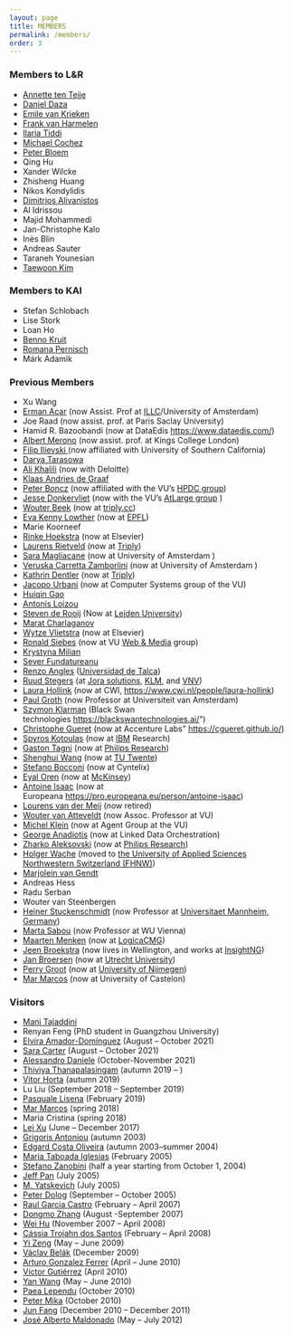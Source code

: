 ```yaml
---
layout: page
title: MEMBERS
permalink: /members/
order: 3
---
```


<h3>Members to L&R</h3>
<ul>
  <li>
    <a href="https://www.cs.vu.nl/~annette/">Annette ten Teije</a>
  </li>
  <li><a href="https://dfdazac.github.io/">Daniel Daza</a></li>
  <li>
    <a href="https://emilevankrieken.com/">Emile van Krieken</a>
  </li>
  <li>
    <a href="https://www.cs.vu.nl/~frankh/">Frank van Harmelen</a>
  </li>
  <li>
    <a href="https://kmitd.github.io/ilaria/">Ilaria Tiddi</a>
  </li>
  <li><a href="https://www.cochez.nl/">Michael Cochez</a></li>
  <li><a href="http://peterbloem.nl/">Peter Bloem</a></li>
  <li>Qing Hu</li>
  <li>Xander Wilcke</li>
  <li>Zhisheng Huang</li>
  <li>Nikos Kondylidis</li>
  <li>
    <a href="https://dimitrisalivas.github.io/">Dimitrios Alivanistos</a>
  </li>
  <li>Al Idrissou</li>
  <li>Majid Mohammedi</li>
  <li>Jan-Christophe Kalo</li>
  <li>Inès Blin</li>
  <li>Andreas Sauter</li>
  <li>Taraneh Younesian</li>
  <li><a href="https://taewoon.kim/">Taewoon Kim</a></li>
</ul>

<h3>Members to KAI</h3>

<ul>
  <li>Stefan Schlobach</li>
  <li>Lise Stork</li>
  <li>Loan Ho</li>
  <li><a href="https://github.com/bennokr/">Benno Kruit</a></li>
  <li><a href="https://pernisch.ch/">Romana Pernisch</a></li>
  <li>Márk Adamik</li>
</ul>

<h3>Previous Members</h3>

<ul>
  <li>Xu Wang</li>
  <li>
    <a href="https://sites.google.com/view/ermanacar/">Erman Acar</a> (now
    Assist. Prof at <a href="https://www.illc.uva.nl/">ILLC</a>/University of
    Amsterdam)
  </li>
  <li>Joe Raad (now assist. prof. at Paris Saclay University)</li>
  <li>
    Hamid R. Bazoobandi (now at DataEdis&nbsp;<a
      href="https://www.dataedis.com/"
      >https://www.dataedis.com/</a
    >)
  </li>
  <li>
    <a
      class="md-opjjpmhoiojifppkkcdabiobhakljdgm_doc"
      href="https://www.albertmeronyo.org/"
      >Albert Merono</a
    >
    (now assist. prof. at Kings College London)
  </li>
  <li>
    <a
      class="md-opjjpmhoiojifppkkcdabiobhakljdgm_doc"
      href="https://usc-isi-i2.github.io/ilievski/"
      >Filip Ilievski </a
    >(now affiliated with University of Southern California)
  </li>
  <li>
    <a
      class="md-opjjpmhoiojifppkkcdabiobhakljdgm_doc"
      rel="noopener noreferrer"
      href="http://few.vu.nl/~dta570/"
      target="_blank"
      >Darya Tarasowa</a
    >
  </li>
  <li>
    <a
      class="md-opjjpmhoiojifppkkcdabiobhakljdgm_doc"
      rel="noreferrer noopener"
      href="http://ali1k.com"
      target="_blank"
      >Ali Khalili</a
    >
    (now with Deloitte)
  </li>
  <li>
    <a
      class="md-opjjpmhoiojifppkkcdabiobhakljdgm_doc"
      rel="noreferrer noopener"
      href="http://www.kadegraaf.nl"
      target="_blank"
      >Klaas Andries de Graaf</a
    >
  </li>
  <li>
    <a
      class="md-opjjpmhoiojifppkkcdabiobhakljdgm_doc"
      rel="noopener noreferrer"
      href="http://homepages.cwi.nl/~boncz/"
      target="_blank"
      >Peter Boncz</a
    >
    (now affiliated with the VU&#8217;s
    <a
      class="md-opjjpmhoiojifppkkcdabiobhakljdgm_doc"
      href="https://www.vuhpdc.net/henri-bal/"
      >HPDC group</a
    >)
  </li>
  <li>
    <a
      class="md-opjjpmhoiojifppkkcdabiobhakljdgm_doc"
      rel="noopener noreferrer"
      href="http://www.jdonkervliet.com/"
      target="_blank"
      >Jesse Donkervliet</a
    >
    (now with the VU&#8217;s
    <a
      class="md-opjjpmhoiojifppkkcdabiobhakljdgm_doc"
      href="https://atlarge-research.com/"
      >AtLarge group</a
    >
    )
  </li>
  <li>
    <a
      class="md-opjjpmhoiojifppkkcdabiobhakljdgm_doc"
      rel="noreferrer noopener"
      href="http://www.wouterbeek.com"
      target="_blank"
      >Wouter Beek</a
    >
    (now at
    <a class="md-opjjpmhoiojifppkkcdabiobhakljdgm_doc" href="https://triply.cc/"
      >triply.cc</a
    >)
  </li>
  <li>
    <a
      class="md-opjjpmhoiojifppkkcdabiobhakljdgm_doc"
      rel="noopener noreferrer"
      href="https://twitter.com/evar_kenny"
      target="_blank"
      >Eva Kenny Lowther</a
    >&nbsp;(now at
    <a
      class="md-opjjpmhoiojifppkkcdabiobhakljdgm_doc"
      href="https://www.epfl.ch/en/home/"
      >EPFL</a
    >)
  </li>
  <li>Marie Koorneef</li>
  <li>
    <a
      class="md-opjjpmhoiojifppkkcdabiobhakljdgm_doc"
      href="http://www.rinkehoekstra.nl"
      >Rinke Hoekstra</a
    >
    (now at Elsevier)
  </li>
  <li>
    <a
      class="md-opjjpmhoiojifppkkcdabiobhakljdgm_doc"
      href="http://laurensrietveld.nl"
      >Laurens Rietveld</a
    >&nbsp;(now at
    <a class="md-opjjpmhoiojifppkkcdabiobhakljdgm_doc" href="https://triply.cc/"
      >Triply</a
    >)
  </li>
  <li>
    <a
      class="md-opjjpmhoiojifppkkcdabiobhakljdgm_doc"
      href="https://smaglia.wordpress.com/"
      >Sara Magliacane</a
    >&nbsp;(now at University of Amsterdam&nbsp;)
  </li>
  <li>
    <a
      class="md-opjjpmhoiojifppkkcdabiobhakljdgm_doc"
      href="http://www.few.vu.nl/~vci900/"
      >Veruska Carretta Zamborlini</a
    >&nbsp;(now at University of Amsterdam&nbsp;)
  </li>
  <li>
    <a
      class="md-opjjpmhoiojifppkkcdabiobhakljdgm_doc"
      href="http://www.few.vu.nl/~kdr250/"
      >Kathrin Dentler</a
    >
    (now at <a href="https://triply.cc/">Triply</a>)
  </li>
  <li>
    <a
      class="md-opjjpmhoiojifppkkcdabiobhakljdgm_doc"
      href="http://www.jacopourbani.it/"
      >Jacopo Urbani</a
    >&nbsp;(now at Computer Systems group of the VU)
  </li>
  <li>
    <a
      class="md-opjjpmhoiojifppkkcdabiobhakljdgm_doc"
      href="http://www.huiqingao.com"
      >Huiqin Gao</a
    >
  </li>
  <li>
    <a
      class="md-opjjpmhoiojifppkkcdabiobhakljdgm_doc"
      rel="noopener noreferrer"
      href="http://www.few.vu.nl/~alu900"
      target="_blank"
      >Antonis Loizou</a
    >
  </li>
  <li>
    <a
      class="md-opjjpmhoiojifppkkcdabiobhakljdgm_doc"
      rel="noopener noreferrer"
      href="http://www.universiteitleiden.nl/en/staffmembers/steven-de-rooij"
      target="_blank"
      >Steven de Rooij</a
    >
    (Now at
    <a
      class="md-opjjpmhoiojifppkkcdabiobhakljdgm_doc"
      href="http://www.universiteitleiden.nl/en"
      >Leiden University</a
    >)
  </li>
  <li>
    <a
      class="md-opjjpmhoiojifppkkcdabiobhakljdgm_doc"
      rel="noreferrer noopener"
      href="http://scholar.google.com/citations?user=Jiq47YsAAAAJ&amp;hl=en"
      target="_blank"
      >Marat Charlaganov</a
    >
  </li>
  <li>
    <a
      class="md-opjjpmhoiojifppkkcdabiobhakljdgm_doc"
      rel="noopener noreferrer"
      href="http://biosemantics.org/index.php/people/wytze-vlietstra"
      target="_blank"
      >Wytze Vlietstra</a
    >
    (now at Elsevier)
  </li>
  <li>
    <a
      class="md-opjjpmhoiojifppkkcdabiobhakljdgm_doc"
      rel="noopener noreferrer"
      href="http://www.cs.vu.nl/~ronny/"
      target="_blank"
      >Ronald Siebes</a
    >&nbsp;(now at VU&nbsp;<a
      class="md-opjjpmhoiojifppkkcdabiobhakljdgm_doc"
      href="http://wm.cs.vu.nl/"
      >Web &amp; Media</a
    >&nbsp;group)
  </li>
  <li>
    <a
      class="md-opjjpmhoiojifppkkcdabiobhakljdgm_doc"
      rel="noopener noreferrer"
      href="http://www.few.vu.nl/~mka410/"
      target="_blank"
      >Krystyna Milian</a
    >
  </li>
  <li>
    <a
      class="md-opjjpmhoiojifppkkcdabiobhakljdgm_doc"
      rel="noopener noreferrer"
      href="mailto:fundatureanu.sever@gmail.com"
      target="_blank"
      >Sever Fundatureanu</a
    >
  </li>
  <li>
    <a
      class="md-opjjpmhoiojifppkkcdabiobhakljdgm_doc"
      rel="noreferrer noopener"
      href="http://campuscurico.utalca.cl/~rangles/"
      target="_blank"
      >Renzo Angles</a
    >&nbsp;(<a
      class="md-opjjpmhoiojifppkkcdabiobhakljdgm_doc"
      href="http://www.utalca.cl/"
      >Universidad de Talca</a
    >)
  </li>
  <li>
    <a
      class="md-opjjpmhoiojifppkkcdabiobhakljdgm_doc"
      rel="noopener noreferrer"
      href="http://www.cs.vu.nl/~rstegers"
      target="_blank"
      >Ruud Stegers</a
    >&nbsp;(at
    <a
      class="md-opjjpmhoiojifppkkcdabiobhakljdgm_doc"
      href="http://www.jorasolutions.eu/"
      >Jora solutions</a
    >,
    <a class="md-opjjpmhoiojifppkkcdabiobhakljdgm_doc" href="http://www.klm.com"
      >KLM</a
    >, and
    <a
      class="md-opjjpmhoiojifppkkcdabiobhakljdgm_doc"
      href="https://www.vnv.nl/"
      >VNV</a
    >)
  </li>
  <li>
    <a
      class="md-opjjpmhoiojifppkkcdabiobhakljdgm_doc"
      rel="noreferrer noopener"
      href="http://www.cs.vu.nl/~laurah/"
      target="_blank"
      >Laura Hollink</a
    >&nbsp;(now at CWI,&nbsp;<a href="https://www.cwi.nl/people/laura-hollink"
      >https://www.cwi.nl/people/laura-hollink</a
    >)
  </li>
  <li>
    <a
      class="md-opjjpmhoiojifppkkcdabiobhakljdgm_doc"
      rel="noopener noreferrer"
      href="http://www.few.vu.nl/~pgroth/"
      target="_blank"
      >Paul Groth</a
    >&nbsp;(now Professor at Universiteit van Amsterdam)
  </li>
  <li>
    <a
      class="md-opjjpmhoiojifppkkcdabiobhakljdgm_doc"
      rel="noopener noreferrer"
      href="http://klarman.synthasite.com/"
      target="_blank"
      >Szymon Klarman</a
    >&nbsp;(Black Swan technologies&nbsp;<a
      href="https://blackswantechnologies.ai/"
      >https://blackswantechnologies.ai/</a
    >&#8220;)
  </li>
  <li>
    <a
      class="md-opjjpmhoiojifppkkcdabiobhakljdgm_doc"
      href="http://www.few.vu.nl/~cgueret/"
      >Christophe Gueret</a
    >&nbsp;(now at Accenture Labs&#8221;&nbsp;<a
      rel="noopener noreferrer"
      href="https://cgueret.github.io/"
      target="_blank"
      >https://cgueret.github.io/</a
    >)
  </li>
  <li>
    <a
      class="md-opjjpmhoiojifppkkcdabiobhakljdgm_doc"
      href="http://www.few.vu.nl/~kot/"
      >Spyros Kotoulas</a
    >
    (now at
    <a
      rel="noreferrer noopener"
      class="md-opjjpmhoiojifppkkcdabiobhakljdgm_doc"
      href="http://www.ibm.com"
      target="_blank"
      >IBM</a
    >
    Research)
  </li>
  <li>
    <a
      class="md-opjjpmhoiojifppkkcdabiobhakljdgm_doc"
      href="http://www.few.vu.nl/~gtagni/"
      >Gaston Tagni</a
    >
    (now at
    <a
      rel="noreferrer noopener"
      class="md-opjjpmhoiojifppkkcdabiobhakljdgm_doc"
      href="http://philips.com"
      target="_blank"
      >Philips Research</a
    >)
  </li>
  <li>
    <a
      class="md-opjjpmhoiojifppkkcdabiobhakljdgm_doc"
      href="http://www.few.vu.nl/~swang/"
      >Shenghui Wang</a
    >
    (now at
    <a
      rel="noreferrer noopener"
      class="md-opjjpmhoiojifppkkcdabiobhakljdgm_doc"
      href="http://www.wur.nl"
      target="_blank"
      >TU Twente</a
    >)
  </li>
  <li>
    <a
      class="md-opjjpmhoiojifppkkcdabiobhakljdgm_doc"
      href="http://www.few.vu.nl/~sbocconi/"
      >Stefano Bocconi</a
    >
    (now at Cyntelix)
  </li>
  <li>
    <a
      class="md-opjjpmhoiojifppkkcdabiobhakljdgm_doc"
      href="http://eyaloren.org/"
      >Eyal Oren</a
    >
    (now at
    <a
      class="md-opjjpmhoiojifppkkcdabiobhakljdgm_doc"
      rel="noreferrer noopener"
      href="http://en.wikipedia.org/wiki/McKinsey_%26_Company"
      target="_blank"
      >McKinsey</a
    >)
  </li>
  <li>
    <a
      class="md-opjjpmhoiojifppkkcdabiobhakljdgm_doc"
      href="http://www.few.vu.nl/~aisaac/"
      >Antoine Isaac</a
    >
    (now at Europeana&nbsp;<a
      href="https://pro.europeana.eu/person/antoine-isaac"
      >https://pro.europeana.eu/person/antoine-isaac</a
    >)
  </li>
  <li>
    <a
      class="md-opjjpmhoiojifppkkcdabiobhakljdgm_doc"
      href="http://www.cs.vu.nl/~lourens/"
      >Lourens van der Meij</a
    >
    (now retired)
  </li>
  <li>
    <a
      class="md-opjjpmhoiojifppkkcdabiobhakljdgm_doc"
      href="http://www.cs.vu.nl/~wva/"
      >Wouter van Atteveldt</a
    >
    (now Assoc. Professor at VU)
  </li>
  <li>
    <a
      class="md-opjjpmhoiojifppkkcdabiobhakljdgm_doc"
      href="http://www.cs.vu.nl/~mcaklein/"
      >Michel Klein</a
    >
    (now at Agent Group at the VU)
  </li>
  <li>
    <a
      class="md-opjjpmhoiojifppkkcdabiobhakljdgm_doc"
      href="https://www.linkedin.com/in/georgeanadiotis/?originalSubdomain=gr"
      >George Anadiotis</a
    >
    (now at Linked Data Orchestration)
  </li>
  <li>
    <a
      class="md-opjjpmhoiojifppkkcdabiobhakljdgm_doc"
      href="http://www.cs.vu.nl/~zharko/"
      >Zharko Aleksovski</a
    >
    (now at&nbsp;<a
      class="md-opjjpmhoiojifppkkcdabiobhakljdgm_doc"
      href="http://www.research.philips.com/"
      >Philips Research</a
    >)
  </li>
  <li>
    <a
      class="md-opjjpmhoiojifppkkcdabiobhakljdgm_doc"
      href="http://www.hsw.fhso.ch/wache/"
      >Holger Wache</a
    >
    (moved to&nbsp;<a
      class="md-opjjpmhoiojifppkkcdabiobhakljdgm_doc"
      href="http://www.fhnw.ch/"
      >the University of Applied Sciences Northwestern Switzerland (FHNW)</a
    >)
  </li>
  <li>
    <a
      class="md-opjjpmhoiojifppkkcdabiobhakljdgm_doc"
      href="http://www.cs.vu.nl/~mtvgendt/"
      >Marjolein van Gendt</a
    >
  </li>
  <li>Andreas Hess</li>
  <li>Radu Serban</li>
  <li>Wouter van Steenbergen</li>
  <li>
    <a
      class="md-opjjpmhoiojifppkkcdabiobhakljdgm_doc"
      href="http://ki.informatik.uni-mannheim.de/"
      >Heiner Stuckenschmidt</a
    >
    (now Professor at&nbsp;<a
      class="md-opjjpmhoiojifppkkcdabiobhakljdgm_doc"
      href="http://www.uni-mannheim.de/"
      >Universitaet Mannheim, Germany</a
    >)
  </li>
  <li>
    <a
      class="md-opjjpmhoiojifppkkcdabiobhakljdgm_doc"
      href="http://kmi.open.ac.uk/people/marta/"
      >Marta Sabou</a
    >
    (now Professor at WU Vienna)
  </li>
  <li>
    <a
      class="md-opjjpmhoiojifppkkcdabiobhakljdgm_doc"
      href="http://www.cs.vu.nl/~mrmenken/"
      >Maarten Menken</a
    >
    (now at&nbsp;<a
      class="md-opjjpmhoiojifppkkcdabiobhakljdgm_doc"
      href="http://www.logicacmg.nl/"
      >LogicaCMG</a
    >)
  </li>
  <li>
    <a
      class="md-opjjpmhoiojifppkkcdabiobhakljdgm_doc"
      href="mailto:jeen.broekstra@gmail.com"
      >Jeen Broekstra</a
    >
    (now lives in Wellington, and works at
    <a
      class="md-opjjpmhoiojifppkkcdabiobhakljdgm_doc"
      rel="noopener noreferrer"
      href="http://www.insightng.com"
      target="_blank"
      >InsightNG</a
    >)
  </li>
  <li>
    <a
      class="md-opjjpmhoiojifppkkcdabiobhakljdgm_doc"
      href="http://www.cs.uu.nl/~broersen/"
      >Jan Broersen</a
    >
    (now at
    <a
      class="md-opjjpmhoiojifppkkcdabiobhakljdgm_doc"
      rel="noreferrer noopener"
      href="http://www.uu.nl"
      target="_blank"
      >Utrecht University</a
    >)
  </li>
  <li>
    <a
      class="md-opjjpmhoiojifppkkcdabiobhakljdgm_doc"
      href="http://osiris.cs.kun.nl/~perry/index.html"
      >Perry Groot</a
    >
    (now at
    <a
      class="md-opjjpmhoiojifppkkcdabiobhakljdgm_doc"
      rel="noreferrer noopener"
      href="http://www.ru.nl/english"
      target="_blank"
      >University of Nijmegen</a
    >)
  </li>
  <li>
    <a
      class="md-opjjpmhoiojifppkkcdabiobhakljdgm_doc"
      href="http://www3.uji.es/~marcos/"
      >Mar Marcos</a
    >
    (now at University of Castelon)
  </li>
</ul>

<h3>Visitors</h3>

<ul>
  <li>
    <a
      href="https://www.tudelft.nl/ewi/over-de-faculteit/afdelingen/intelligent-systems/interactive-intelligence/people/current-group-members/mani-tajaddini"
      >Mani Tajaddini</a
    >
  </li>
  <li>Renyan Feng (PhD student in Guangzhou University)</li>
  <li>
    <a href="https://es.linkedin.com/in/elvira-amador-dom%C3%ADnguez"
      >Elvira Amador-Domínguez</a
    >
    (August &#8211; October 2021)
  </li>
  <li>
    <a href="https://www.insight-centre.org/our-team/sarah-carter/"
      >Sara Carter</a
    >
    (August &#8211; October 2021)
  </li>
  <li>
    <a href="https://ict.fbk.eu/people/detail/alessandro-daniele/"
      >Alessandro Daniele</a
    >
    (October-November 2021)
  </li>
  <li>
    <a
      aria-label="Thiviya  Thanapalasingam (opens in a new tab)"
      rel="noreferrer noopener"
      href="https://thiviyansingam.com/"
      target="_blank"
      >Thiviya Thanapalasingam</a
    >
    (autumn 2019 &#8211; )
  </li>
  <li>
    <a
      aria-label=" (opens in a new tab)"
      href="https://www.insight-centre.org/users/vitor-araújo-cautiero-horta"
      target="_blank"
      rel="noopener noreferrer"
      >Vitor Horta</a
    >
    (autumn 2019)
  </li>
  <li>Lu Liu (September 2018 &#8211; September 2019)</li>
  <li>
    <a
      rel="noreferrer noopener"
      href="http://pasqlisena.github.io/"
      target="_blank"
      >Pasquale Lisena</a
    >
    (February 2019)
  </li>
  <li>
    <a
      aria-label=" (opens in a new tab)"
      rel="noreferrer noopener"
      href="http://www3.uji.es/~marcos/"
      target="_blank"
      >Mar Marcos</a
    >
    (spring 2018)
  </li>
  <li>Maria Cristina (spring 2018)</li>
  <li>
    <a rel="noreferrer noopener" href="http://raywhu.com/" target="_blank"
      >Lei Xu</a
    > (June &#8211; December 2017) <br />
  </li>
  <li>
    <a
      rel="noreferrer noopener"
      aria-label=" (opens in a new tab)"
      href="http://www.ics.forth.gr/isl/people/people_individual.jsp?Person_ID=38"
      target="_blank"
      >Grigoris Antoniou</a
    >
    (autumn 2003)
  </li>
  <li>
    <a
      rel="noreferrer noopener"
      aria-label=" (opens in a new tab)"
      href="http://www.cs.vu.nl/~edgard/"
      target="_blank"
      >Edgard Costa Oliveira</a
    >
    (autumn 2003–summer 2004)
  </li>
  <li>
    <a
      rel="noreferrer noopener"
      aria-label=" (opens in a new tab)"
      href="http://aiff.usc.es/~elchus/chus.html"
      target="_blank"
      >Maria Taboada Iglesias</a
    >
    (February 2005)
  </li>
  <li>
    <a
      rel="noreferrer noopener"
      aria-label=" (opens in a new tab)"
      href="http://dit.unitn.it/~zanobini/"
      target="_blank"
      >Stefano Zanobini</a
    >
    (half a year starting from October 1, 2004)
  </li>
  <li>
    <a
      rel="noreferrer noopener"
      aria-label=" (opens in a new tab)"
      href="http://dl-web.man.ac.uk/~panz/Zhilin/"
      target="_blank"
      >Jeff Pan</a
    >
    (July 2005)
  </li>
  <li>
    <a
      rel="noreferrer noopener"
      aria-label=" (opens in a new tab)"
      href="http://dit.unitn.it/~accord/"
      target="_blank"
      >M. Yatskevich</a
    >
    (July 2005)
  </li>
  <li>
    <a
      rel="noreferrer noopener"
      aria-label=" (opens in a new tab)"
      href="http://www.l3s.de/~dolog/index2.html"
      target="_blank"
      >Peter Dolog</a
    >
    (September &#8211; October 2005)
  </li>
  <li>
    <a
      rel="noreferrer noopener"
      aria-label=" (opens in a new tab)"
      href="mailto:rgarcia@fi.upm.es"
      target="_blank"
      >Raul Garcia Castro</a
    >
    (February &#8211; April 2007)
  </li>
  <li>
    <a
      rel="noreferrer noopener"
      aria-label=" (opens in a new tab)"
      href="http://www.scm.uws.edu.au/~dongmo/"
      target="_blank"
      >Dongmo Zhang</a
    >
    (August -September 2007)
  </li>
  <li>
    <a
      rel="noreferrer noopener"
      aria-label=" (opens in a new tab)"
      href="http://iws.seu.edu.cn/projects/matching/"
      target="_blank"
      >Wei Hu</a
    >
    (November 2007 &#8211; April 2008)
  </li>
  <li>
    <a
      rel="noreferrer noopener"
      aria-label=" (opens in a new tab)"
      href="mailto:cassia.ts@gmail.com"
      target="_blank"
      >Cássia Trojahn dos Santos</a
    >
    (February &#8211; April 2008)
  </li>
  <li>
    <a
      rel="noreferrer noopener"
      aria-label=" (opens in a new tab)"
      href="http://www.wici-lab.org/wici/~yizeng/"
      target="_blank"
      >Yi Zeng</a
    >
    (May &#8211; June 2009)
  </li>
  <li>
    <a
      rel="noreferrer noopener"
      aria-label=" (opens in a new tab)"
      href="mailto:belakv@gmail.com"
      target="_blank"
      >Václav Belák</a
    >
    (December 2009)
  </li>
  <li>
    <a
      rel="noreferrer noopener"
      aria-label=" (opens in a new tab)"
      href="http://www.ugr.es/~arturogf/"
      target="_blank"
      >Arturo Gonzalez Ferrer</a
    >
    (April &#8211; June 2010)
  </li>
  <li>
    <a
      rel="noreferrer noopener"
      aria-label=" (opens in a new tab)"
      href="http://www.informatik.uni-bremen.de/~victor/"
      target="_blank"
      >Víctor Gutiérrez</a
    >
    (April 2010)
  </li>
  <li>
    <a
      rel="noreferrer noopener"
      aria-label=" (opens in a new tab)"
      href="http://wiki.larkc.eu/yanwang"
      target="_blank"
      >Yan Wang</a
    >
    (May &#8211; June 2010)
  </li>
  <li>
    <a
      rel="noreferrer noopener"
      aria-label=" (opens in a new tab)"
      href="http://www.stanford.edu/~plependu/"
      target="_blank"
      >Paea Lependu</a
    >
    (October 2010)
  </li>
  <li>
    <a
      rel="noreferrer noopener"
      aria-label=" (opens in a new tab)"
      href="http://research.yahoo.com/Peter_Mika"
      target="_blank"
      >Peter Mika</a
    >
    (October 2010)
  </li>
  <li>
    <a
      rel="noreferrer noopener"
      aria-label=" (opens in a new tab)"
      href="http://www.cs.vu.nl/en/sec/ai/kr/"
      target="_blank"
      >Jun Fang</a
    >
    (December 2010 &#8211; December 2011)
  </li>
  <li>
    <a
      rel="noreferrer noopener"
      aria-label=" (opens in a new tab)"
      href="http://www.ibime.upv.es/"
      target="_blank"
      >José Alberto Maldonado</a
    >
    (May &#8211; July 2012)
  </li>
</ul>

